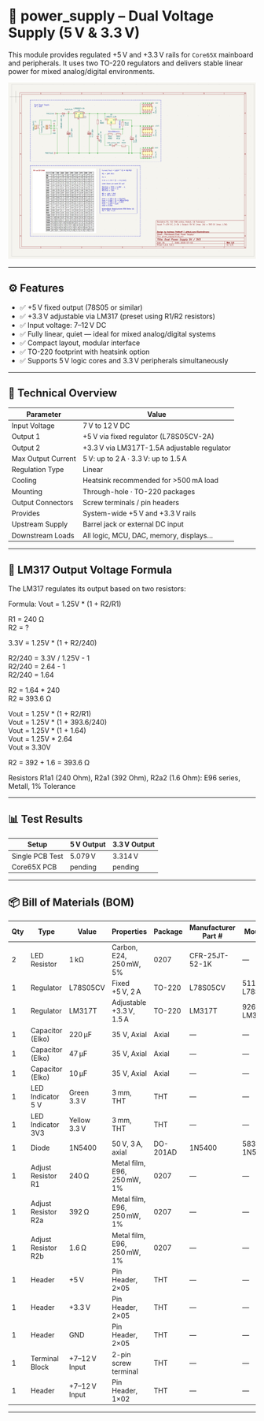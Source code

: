 # 🔋 power_supply – Dual Voltage Supply (5 V & 3.3 V)

This module provides regulated +5 V and +3.3 V rails for `Core65X` mainboard and peripherals. It uses two TO-220 regulators and delivers stable linear power for mixed analog/digital environments.

![power_supply](power_supply.png)

---

## ⚙️ Features

- ✅ +5 V fixed output (78S05 or similar)
- ✅ +3.3 V adjustable via LM317 (preset using R1/R2 resistors)
- ✅ Input voltage: 7–12 V DC
- ✅ Fully linear, quiet — ideal for mixed analog/digital systems
- ✅ Compact layout, modular interface
- ✅ TO-220 footprint with heatsink option
- ✅ Supports 5 V logic cores and 3.3 V peripherals simultaneously

---

## 🔧 Technical Overview

| Parameter          | Value                                       |
|--------------------|---------------------------------------------|
| Input Voltage      | 7 V to 12 V DC                              |
| Output 1           | +5 V via fixed regulator (L78S05CV-2A)      |
| Output 2           | +3.3 V via LM317T-1.5A adjustable regulator |
| Max Output Current | 5 V: up to 2 A · 3.3 V: up to 1.5 A         |
| Regulation Type    | Linear                                      |
| Cooling            | Heatsink recommended for >500 mA load       |
| Mounting           | Through-hole · TO-220 packages              |
| Output Connectors  | Screw terminals / pin headers               |
| Provides           | System-wide +5 V and +3.3 V rails           |
| Upstream Supply    | Barrel jack or external DC input            |
| Downstream Loads   | All logic, MCU, DAC, memory, displays…      |

---

## 📐 LM317 Output Voltage Formula

The LM317 regulates its output based on two resistors:

Formula: Vout = 1.25V * (1 + R2/R1)

R1 = 240 Ω\
R2 = ?

3.3V = 1.25V * (1 + R2/240)

R2/240 = 3.3V / 1.25V - 1\
R2/240 = 2.64 - 1\
R2/240 = 1.64

R2 = 1.64 * 240\
R2 ≈ 393.6 Ω

Vout = 1.25V * (1 + R2/R1)\
Vout = 1.25V * (1 + 393.6/240)\
Vout = 1.25V * (1 + 1.64)\
Vout = 1.25V * 2.64\
Vout ≈ 3.30V

R2 = 392 + 1.6 = 393.6 Ω

Resistors R1a1 (240 Ohm), R2a1 (392 Ohm), R2a2 (1.6 Ohm): E96 series, Metall, 1% Tolerance

---

## 📊 Test Results

| Setup               | 5 V Output | 3.3 V Output |
|---------------------|------------|--------------|
| Single PCB Test     | 5.079 V    | 3.314 V      |
| Core65X PCB         | pending    | pending      |

---

## 📦 Bill of Materials (BOM)

| Qty | Type               | Value           | Properties                          | Package   | Manufacturer Part # | Mouser #       | Reichelt #         |
|-----|--------------------|------------------|--------------------------------------|-----------|----------------------|------------------|---------------------|
| 2   | LED Resistor       | 1 kΩ             | Carbon, E24, 250 mW, 5%             | 0207      | CFR-25JT-52-1K       | —                | 1/4W 1,0K           |
| 1   | Regulator          | L78S05CV         | Fixed +5 V, 2 A                      | TO-220    | L78S05CV             | 511-L78S05CV     | µA 78S05            |
| 1   | Regulator          | LM317T           | Adjustable +3.3 V, 1.5 A            | TO-220    | LM317T               | 926-LM317T       | LM 317-220 SG       |
| 1   | Capacitor (Elko)   | 220 µF           | 35 V, Axial                         | Axial     | —                    | —                | RAD 220/35          |
| 1   | Capacitor (Elko)   | 47 µF            | 35 V, Axial                         | Axial     | —                    | —                | RAD 47/35           |
| 1   | Capacitor (Elko)   | 10 µF            | 35 V, Axial                         | Axial     | —                    | —                | RAD 10/35           |
| 1   | LED Indicator 5 V                | Green 3.3 V      | 3 mm, THT                            | THT       | —                    | —                | LED 3MM GN          |
| 1   | LED Indicator 3V3               | Yellow 3.3 V     | 3 mm, THT                            | THT       | —                    | —                | LED 3MM GE          |
| 1   | Diode              | 1N5400           | 50 V, 3 A, axial                     | DO-201AD  | 1N5400               | 583-1N5400       | 1N 5400             |
| 1   | Adjust Resistor R1 | 240 Ω            | Metal film, E96, 250 mW, 1%         | 0207      | —                    | —                | —                   |
| 1   | Adjust Resistor R2a| 392 Ω            | Metal film, E96, 250 mW, 1%         | 0207      | —                    | —                | —                   |
| 1   | Adjust Resistor R2b| 1.6 Ω            | Metal film, E96, 250 mW, 1%         | 0207      | —                    | —                | —                   |
| 1   | Header             | +5 V             | Pin Header, 2×05                    | THT       | —                    | —                | —                   |
| 1   | Header             | +3.3 V           | Pin Header, 2×05                    | THT       | —                    | —                | —                   |
| 1   | Header             | GND              | Pin Header, 2×05                    | THT       | —                    | —                | —                   |
| 1   | Terminal Block     | +7–12 V Input    | 2-pin screw terminal                | THT       | —                    | —                | —                   |
| 1   | Header             | +7–12 V Input    | Pin Header, 1×02                    | THT       | —                    | —                | —                   |

---